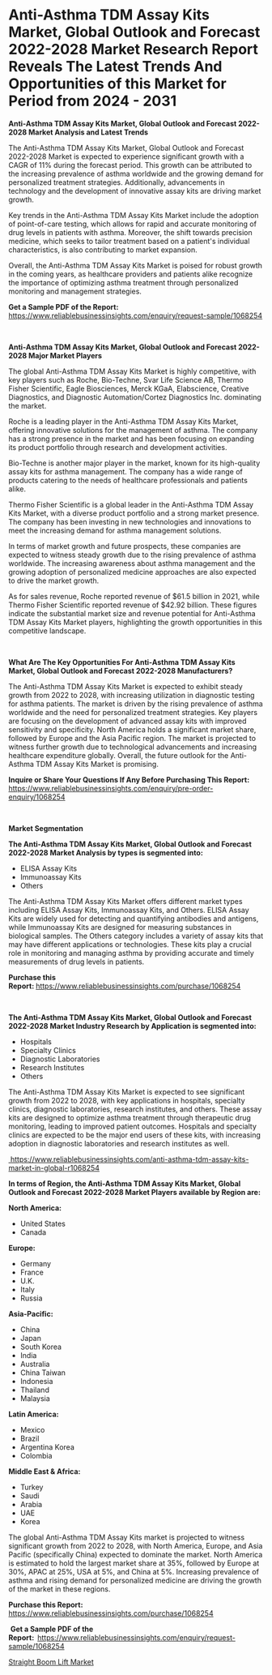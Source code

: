 <p><h1>Anti-Asthma TDM Assay Kits Market, Global Outlook and Forecast 2022-2028 Market Research Report Reveals The Latest Trends And Opportunities of this Market for Period from 2024 - 2031</h1></p><p><strong>Anti-Asthma TDM Assay Kits Market, Global Outlook and Forecast 2022-2028 Market Analysis and Latest Trends</strong></p>
<p><p>The Anti-Asthma TDM Assay Kits Market, Global Outlook and Forecast 2022-2028 Market is expected to experience significant growth with a CAGR of 11% during the forecast period. This growth can be attributed to the increasing prevalence of asthma worldwide and the growing demand for personalized treatment strategies. Additionally, advancements in technology and the development of innovative assay kits are driving market growth.</p><p>Key trends in the Anti-Asthma TDM Assay Kits Market include the adoption of point-of-care testing, which allows for rapid and accurate monitoring of drug levels in patients with asthma. Moreover, the shift towards precision medicine, which seeks to tailor treatment based on a patient's individual characteristics, is also contributing to market expansion.</p><p>Overall, the Anti-Asthma TDM Assay Kits Market is poised for robust growth in the coming years, as healthcare providers and patients alike recognize the importance of optimizing asthma treatment through personalized monitoring and management strategies.</p></p>
<p><strong>Get a Sample PDF of the Report:&nbsp;</strong> <a href="https://www.reliablebusinessinsights.com/enquiry/request-sample/1068254">https://www.reliablebusinessinsights.com/enquiry/request-sample/1068254</a></p>
<p>&nbsp;</p>
<p><strong>Anti-Asthma TDM Assay Kits Market, Global Outlook and Forecast 2022-2028 Major Market Players</strong></p>
<p><p>The global Anti-Asthma TDM Assay Kits Market is highly competitive, with key players such as Roche, Bio-Techne, Svar Life Science AB, Thermo Fisher Scientific, Eagle Biosciences, Merck KGaA, Elabscience, Creative Diagnostics, and Diagnostic Automation/Cortez Diagnostics Inc. dominating the market.</p><p>Roche is a leading player in the Anti-Asthma TDM Assay Kits Market, offering innovative solutions for the management of asthma. The company has a strong presence in the market and has been focusing on expanding its product portfolio through research and development activities.</p><p>Bio-Techne is another major player in the market, known for its high-quality assay kits for asthma management. The company has a wide range of products catering to the needs of healthcare professionals and patients alike.</p><p>Thermo Fisher Scientific is a global leader in the Anti-Asthma TDM Assay Kits Market, with a diverse product portfolio and a strong market presence. The company has been investing in new technologies and innovations to meet the increasing demand for asthma management solutions.</p><p>In terms of market growth and future prospects, these companies are expected to witness steady growth due to the rising prevalence of asthma worldwide. The increasing awareness about asthma management and the growing adoption of personalized medicine approaches are also expected to drive the market growth.</p><p>As for sales revenue, Roche reported revenue of $61.5 billion in 2021, while Thermo Fisher Scientific reported revenue of $42.92 billion. These figures indicate the substantial market size and revenue potential for Anti-Asthma TDM Assay Kits Market players, highlighting the growth opportunities in this competitive landscape.</p></p>
<p>&nbsp;</p>
<p><strong>What Are The Key Opportunities For Anti-Asthma TDM Assay Kits Market, Global Outlook and Forecast 2022-2028 Manufacturers?</strong></p>
<p><p>The Anti-Asthma TDM Assay Kits Market is expected to exhibit steady growth from 2022 to 2028, with increasing utilization in diagnostic testing for asthma patients. The market is driven by the rising prevalence of asthma worldwide and the need for personalized treatment strategies. Key players are focusing on the development of advanced assay kits with improved sensitivity and specificity. North America holds a significant market share, followed by Europe and the Asia Pacific region. The market is projected to witness further growth due to technological advancements and increasing healthcare expenditure globally. Overall, the future outlook for the Anti-Asthma TDM Assay Kits Market is promising.</p></p>
<p><strong>Inquire or Share Your Questions If Any Before Purchasing This Report:</strong> <a href="https://www.reliablebusinessinsights.com/enquiry/pre-order-enquiry/1068254">https://www.reliablebusinessinsights.com/enquiry/pre-order-enquiry/1068254</a></p>
<p>&nbsp;</p>
<p><strong>Market Segmentation</strong></p>
<p><strong>The Anti-Asthma TDM Assay Kits Market, Global Outlook and Forecast 2022-2028 Market Analysis by types is segmented into:</strong></p>
<p><ul><li>ELISA Assay Kits</li><li>Immunoassay Kits</li><li>Others</li></ul></p>
<p><p>The Anti-Asthma TDM Assay Kits Market offers different market types including ELISA Assay Kits, Immunoassay Kits, and Others. ELISA Assay Kits are widely used for detecting and quantifying antibodies and antigens, while Immunoassay Kits are designed for measuring substances in biological samples. The Others category includes a variety of assay kits that may have different applications or technologies. These kits play a crucial role in monitoring and managing asthma by providing accurate and timely measurements of drug levels in patients.</p></p>
<p><strong>Purchase this Report:&nbsp;</strong><a href="https://www.reliablebusinessinsights.com/purchase/1068254">https://www.reliablebusinessinsights.com/purchase/1068254</a></p>
<p>&nbsp;</p>
<p><strong>The Anti-Asthma TDM Assay Kits Market, Global Outlook and Forecast 2022-2028 Market Industry Research by Application is segmented into:</strong></p>
<p><ul><li>Hospitals</li><li>Specialty Clinics</li><li>Diagnostic Laboratories</li><li>Research Institutes</li><li>Others</li></ul></p>
<p><p>The Anti-Asthma TDM Assay Kits Market is expected to see significant growth from 2022 to 2028, with key applications in hospitals, specialty clinics, diagnostic laboratories, research institutes, and others. These assay kits are designed to optimize asthma treatment through therapeutic drug monitoring, leading to improved patient outcomes. Hospitals and specialty clinics are expected to be the major end users of these kits, with increasing adoption in diagnostic laboratories and research institutes as well.</p></p>
<p><a href="https://www.reliablebusinessinsights.com/anti-asthma-tdm-assay-kits-market-in-global-r1068254">&nbsp;https://www.reliablebusinessinsights.com/anti-asthma-tdm-assay-kits-market-in-global-r1068254</a></p>
<p><strong>In terms of Region, the Anti-Asthma TDM Assay Kits Market, Global Outlook and Forecast 2022-2028 Market Players available by Region are:</strong></p>
<p>
    <p> <strong> North America: </strong>
        <ul>
            <li>United States</li>
            <li>Canada</li>
        </ul>
        </p> 
    <p> <strong> Europe: </strong>
        <ul>
            <li>Germany</li>
            <li>France</li>
            <li>U.K.</li>
            <li>Italy</li>
            <li>Russia</li>
        </ul>
        </p> 
    <p> <strong> Asia-Pacific: </strong>
        <ul>
            <li>China</li>
            <li>Japan</li>
            <li>South Korea</li>
            <li>India</li>
            <li>Australia</li>
            <li>China Taiwan</li>
            <li>Indonesia</li>
            <li>Thailand</li>
            <li>Malaysia</li>
        </ul>
        </p> 
    <p> <strong> Latin America: </strong>
        <ul>
            <li>Mexico</li>
            <li>Brazil</li>
            <li>Argentina Korea</li>
            <li>Colombia</li>
        </ul>
        </p> 
    <p> <strong> Middle East & Africa: </strong>
        <ul>
            <li>Turkey</li>
            <li>Saudi</li>
            <li>Arabia</li>
            <li>UAE</li>
            <li>Korea</li>
        </ul>
    </p>
    </p>
<p><p>The global Anti-Asthma TDM Assay Kits market is projected to witness significant growth from 2022 to 2028, with North America, Europe, and Asia Pacific (specifically China) expected to dominate the market. North America is estimated to hold the largest market share at 35%, followed by Europe at 30%, APAC at 25%, USA at 5%, and China at 5%. Increasing prevalence of asthma and rising demand for personalized medicine are driving the growth of the market in these regions.</p></p>
<p><strong>Purchase this Report: </strong><a href="https://www.reliablebusinessinsights.com/purchase/1068254">https://www.reliablebusinessinsights.com/purchase/1068254</a></p>
<p>&nbsp;<strong>Get a Sample PDF of the Report:&nbsp;&nbsp;</strong><a href="https://www.reliablebusinessinsights.com/enquiry/request-sample/1068254">https://www.reliablebusinessinsights.com/enquiry/request-sample/1068254</a></p>
<p><strong></strong></p>
<p><p><a href="https://www.linkedin.com/pulse/straight-boom-lift-market-exploring-share-trends-future-growth-t5r8f">Straight Boom Lift Market</a></p></p>